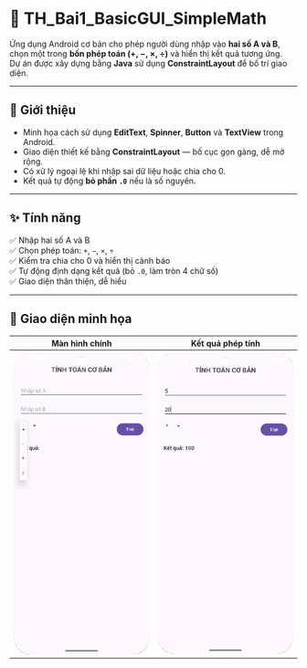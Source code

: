 # 🧮 TH_Bai1_BasicGUI_SimpleMath

Ứng dụng Android cơ bản cho phép người dùng nhập vào **hai số A và B**, chọn một trong **bốn phép toán (+, −, ×, ÷)** và hiển thị kết quả tương ứng.  
Dự án được xây dựng bằng **Java** sử dụng **ConstraintLayout** để bố trí giao diện.

---

## 🚀 Giới thiệu

- Minh họa cách sử dụng **EditText**, **Spinner**, **Button** và **TextView** trong Android.  
- Giao diện thiết kế bằng **ConstraintLayout** — bố cục gọn gàng, dễ mở rộng.  
- Có xử lý ngoại lệ khi nhập sai dữ liệu hoặc chia cho 0.  
- Kết quả tự động **bỏ phần `.0`** nếu là số nguyên.

---

## ✨ Tính năng

✅ Nhập hai số A và B  
✅ Chọn phép toán: `+`, `−`, `×`, `÷`  
✅ Kiểm tra chia cho 0 và hiển thị cảnh báo  
✅ Tự động định dạng kết quả (bỏ `.0`, làm tròn 4 chữ số)  
✅ Giao diện thân thiện, dễ hiểu  

---

## 📱 Giao diện minh họa

| Màn hình chính | Kết quả phép tính |
|:---------------:|:-----------------:|
| <img src="images/screen2.png" alt="Main Screen" width="300"/> | <img src="images/resultscreen.png" alt="Result Screen" width="300"/> |
